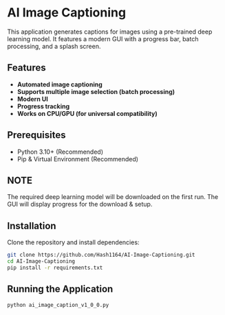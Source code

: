 # AI Image Captioning  

This application generates captions for images using a pre-trained deep learning model. It features a modern GUI with a progress bar, batch processing, and a splash screen.  

## Features
- **Automated image captioning**  
- **Supports multiple image selection (batch processing)**  
- **Modern UI**  
- **Progress tracking**  
- **Works on CPU/GPU (for universal compatibility)**  

## Prerequisites  
- Python 3.10+ (Recommended)
- Pip & Virtual Environment (Recommended)


## NOTE
The required deep learning model will be downloaded on the first run. The GUI will display progress for the download & setup.


## Installation  
Clone the repository and install dependencies:  
```bash
git clone https://github.com/Hash1164/AI-Image-Captioning.git
cd AI-Image-Captioning
pip install -r requirements.txt
```

## Running the Application

```bash
python ai_image_caption_v1_0_0.py
```
